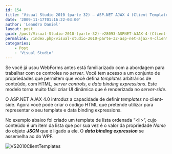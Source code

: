 ```yaml
---
id: 154
title: 'Visual Studio 2010 (parte 32) – ASP.NET AJAX 4 (Client Templates)'
date: '2009-11-17T01:16:22-03:00'
author: 'Leandro Daniel'
layout: post
guid: /post/Visual-Studio-2010-(parte-32)-e28093-ASPNET-AJAX-4-(Client-Templates).aspx
permalink: /index.php/visual-studio-2010-parte-32-asp-net-ajax-4-client-templates/
categories:
    - Post
    - 'Visual Studio'
---
```


Se você já usou WebForms antes está familiarizado com a abordagem para trabalhar com os controles no *server*. Você tem acesso a um conjunto de propriedades que permitem que você defina *templates* arbitrários de conteúdo, com HTML, *server controls*, e *data binding expressions*. Este modelo torna muito fácil criar UI dinâmica que é renderizada no *server-side*.

O ASP.NET AJAX 4.0 introduz a capacidade de definir *templates* no client-side. Agora você pode criar o código HTML que pretende utilizar para representar o seu template e data binding expressions.

No exemplo abaixo foi criado um template de lista ordenada “&lt;li&gt;”, cujo conteúdo é um item da lista que por sua vez é o valor da propriedade *Name* do objeto ***JSON*** que é ligado a ele. O ***data binding expression*** se assemelha ao do WPF.

![VS2010ClientTemplates](http://leandrodaniel.com/pics/WindowsLiveWriter/VisualStudio2010.NETAJAX4ClientTemplates/2ADA7E0D/VS2010ClientTemplates.gif "VS2010ClientTemplates")
